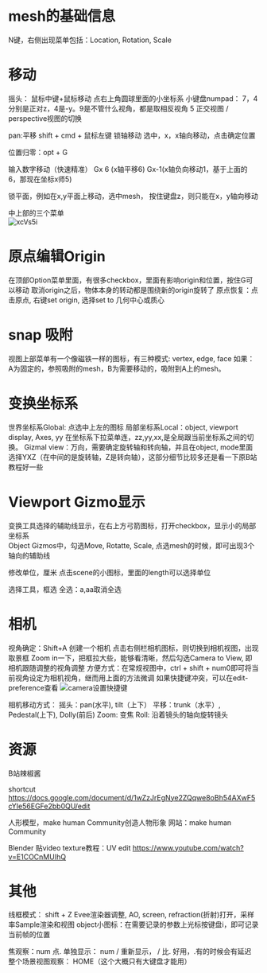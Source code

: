 

# mesh的基础信息
N键，右侧出现菜单包括：Location, Rotation, Scale


# 移动
摇头：
鼠标中键+鼠标移动
点右上角圆球里面的小坐标系
小键盘numpad：
7，4 分别是正对z，4是-y。9是不管什么视角，都是取相反视角
5 正交视图 / perspective视图的切换

pan:平移
shift + cmd + 鼠标左键
锁轴移动
选中，x，x轴向移动，点击确定位置

位置归零：opt + G

输入数字移动（快速精准）
Gx 6 (x轴平移6) Gx-1(x轴负向移动1，基于上面的6，那现在坐标x师5)

锁平面，例如在x,y平面上移动，选中mesh， 按住键盘z，则只能在x，y轴向移动


中上部的三个菜单  
![xcVs5i](https://para-1255470189.cos.ap-nanjing.myqcloud.com/uPic/xcVs5i.png)


# 原点编辑Origin
在顶部Option菜单里面，有很多checkbox，里面有影响origin和位置，按住G可以移动
取消origin之后，物体本身的转动都是围绕新的origin旋转了
原点恢复：点击原点, 右键set origin,  选择set to 几何中心或质心


# snap 吸附
视图上部菜单有一个像磁铁一样的图标，有三种模式: vertex, edge, face
如果：A为固定的，参照吸附的mesh，B为需要移动的，吸附到A上的mesh。


# 变换坐标系
世界坐标系Global: 点选中上左的图标
局部坐标系Local：object, viewport display, Axes, yy
在坐标系下拉菜单连，zz,yy,xx,是全局跟当前坐标系之间的切换。
Gizmal view：万向，需要确定旋转轴和转向轴，并且在object, mode里面选择YXZ（在中间的是旋转轴，Z是转向轴），这部分细节比较多还是看一下原B站教程好一些


# Viewport Gizmo显示
变换工具选择的辅助线显示，在右上方弓箭图标，打开checkbox，显示小的局部坐标系  
Object Gizmos中，勾选Move, Rotatte, Scale, 点选mesh的时候，即可出现3个轴向的辅助线



修改单位，厘米
点击scene的小图标，里面的length可以选择单位

选择工具，框选
全选：a,aa取消全选

# 相机
视角确定：Shift+A 创建一个相机
点击右侧栏相机图标，则切换到相机视图，出现取景框
Zoom in一下，把框拉大些，能够看清晰，然后勾选Camera to View, 即相机跟随调整的视角调整
方便方式：在常规视图中，ctrl + shift + num0即可将当前视角设定为相机视角，继而用上面的方法微调
如果快捷键冲突，可以在edit-preference查看
![camera设置快捷键](https://para-1255470189.cos.ap-nanjing.myqcloud.com/uPic/x9C2oQ.png)


相机移动方式：
摇头：pan(水平), tilt（上下）
平移：trunk（水平）, Pedestal(上下), Dolly(前后)
Zoom: 变焦
Roll: 沿着镜头的轴向旋转镜头  




# 资源
B站辣椒酱

shortcut
https://docs.google.com/document/d/1wZzJrEgNye2ZQqwe8oBh54AXwF5cYIe56EGFe2bb0QU/edit


人形模型，make human Community创造人物形象
网站：make human Community

Blender 贴video texture教程：UV edit
https://www.youtube.com/watch?v=E1COCnMUIhQ



# 其他
线框模式： shift + Z
Evee渲染器调整, AO, screen, refraction(折射)打开，采样率Sample渲染和视图
object小图标：在需要记录的参数上光标按键盘i，即可记录当前帧的位置

焦观察：num 点.
单独显示： num  / 重新显示， / 比. 好用，.有的时候会有延迟
整个场景视图观察： HOME（这个大概只有大键盘才能用）